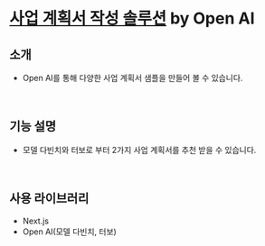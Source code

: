 # [사업 계획서 작성 솔루션](https://bmplancreator.vercel.app/) by Open AI

## 소개
- Open AI를 통해 다양한 사업 계획서 샘플을 만들어 볼 수 있습니다.

<br/>

## 기능 설명
- 모델 다빈치와 터보로 부터 2가지 사업 계획서를 추천 받을 수 있습니다.

<br/>

## 사용 라이브러리
- Next.js
- Open AI(모델 다빈치, 터보)


